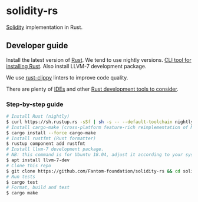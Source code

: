 solidity-rs
===========
[Solidity](https://github.com/ethereum/solidity) implementation in Rust.

## Developer guide

Install the latest version of [Rust](https://www.rust-lang.org). We tend to use nightly versions. [CLI tool for installing Rust](https://rustup.rs).  Also install LLVM-7 development package.

We use [rust-clippy](https://github.com/rust-lang-nursery/rust-clippy) linters to improve code quality.

There are plenty of [IDEs](https://areweideyet.com) and other [Rust development tools to consider](https://github.com/rust-unofficial/awesome-rust#development-tools).

### Step-by-step guide
```bash
# Install Rust (nightly)
$ curl https://sh.rustup.rs -sSf | sh -s -- --default-toolchain nightly
# Install cargo-make (cross-platform feature-rich reimplementation of Make)
$ cargo install --force cargo-make
# Install rustfmt (Rust formatter)
$ rustup component add rustfmt
# Install llvm-7 development package.
# NB: this command is for Ubuntu 18.04, adjust it according to your system
$ apt install llvm-7-dev
# Clone this repo
$ git clone https://github.com/Fantom-foundation/solidity-rs && cd solidity-rs
# Run tests
$ cargo test
# Format, build and test
$ cargo make
```
